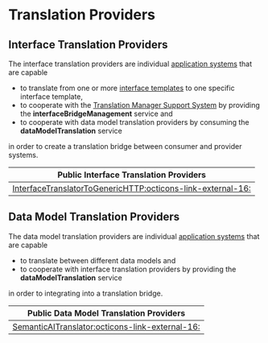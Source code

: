 # Translation Providers

## Interface Translation Providers

The interface translation providers are individual [application systems](../../help/definitions.md#application-system) that are capable

- to translate from one or more [interface templates](../../api/communication-profiles/communication-profiles-overview.md) to one specific interface template,
- to cooperate with the [Translation Manager Support System](../../support_systems/translation_manager.md) by providing the **interfaceBridgeManagement** service and
- to cooperate with data model translation providers by consuming the **dataModelTranslation** service

in order to create a translation bridge between consumer and provider systems.

| Public Interface Translation Providers |
| ---------------------------- |
| [InterfaceTranslatorToGenericHTTP:octicons-link-external-16:](https://github.com/Aitia-IIOT/ah5-app-aitia-interface-translator-to-generic-http-java-spring) |

## Data Model Translation Providers

The data model translation providers are individual [application systems](../../help/definitions.md#application-system) that are capable 

- to translate between different data models and
- to cooperate with interface translation providers by providing the **dataModelTranslation** service

in order to integrating into a translation bridge.

| Public Data Model Translation Providers |
| ---------------------------- |
| [SemanticAITranslator:octicons-link-external-16:](https://github.com/Aitia-IIOT/ah5-app-aitia-datamodel-translator-python-wrapper-java-spring) |